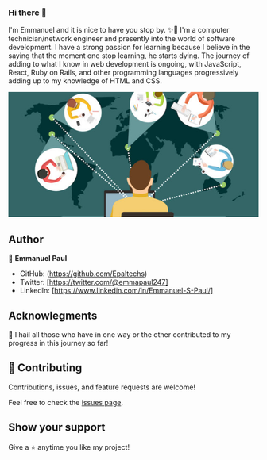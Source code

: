 ### Hi there 👋


I'm Emmanuel and it is nice to have you stop by. ✨🙏
I'm a computer technician/network engineer and presently into the world of software development.
I have a strong passion for learning because I believe in the saying that the moment one stop learning, he starts dying.
The journey of adding to what I know in web development is ongoing, with JavaScript, React, Ruby on Rails, and other programming languages progressively adding up to my knowledge of HTML and CSS.

![screenshot](Screenshot.jpeg)


## Author

👤 **Emmanuel Paul**

- GitHub: (https://github.com/Epaltechs)
- Twitter: [https://twitter.com/@emmapaul247]
- LinkedIn: [https://www.linkedin.com/in/Emmanuel-S-Paul/]

## Acknowlegments
🎩 I hail all those who have in one way or the other contributed to my progress in this journey so far!

## 🤝 Contributing

Contributions, issues, and feature requests are welcome!

Feel free to check the [issues page](https://github.com/Epaltechs/issues).

## Show your support

Give a ⭐ anytime you like my project!
